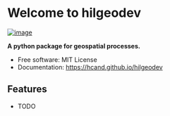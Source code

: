 # Welcome to hilgeodev


[![image](https://img.shields.io/pypi/v/hilgeodev.svg)](https://pypi.python.org/pypi/hilgeodev)


**A python package for geospatial processes.**


-   Free software: MIT License
-   Documentation: <https://hcand.github.io/hilgeodev>
    

## Features

-   TODO
